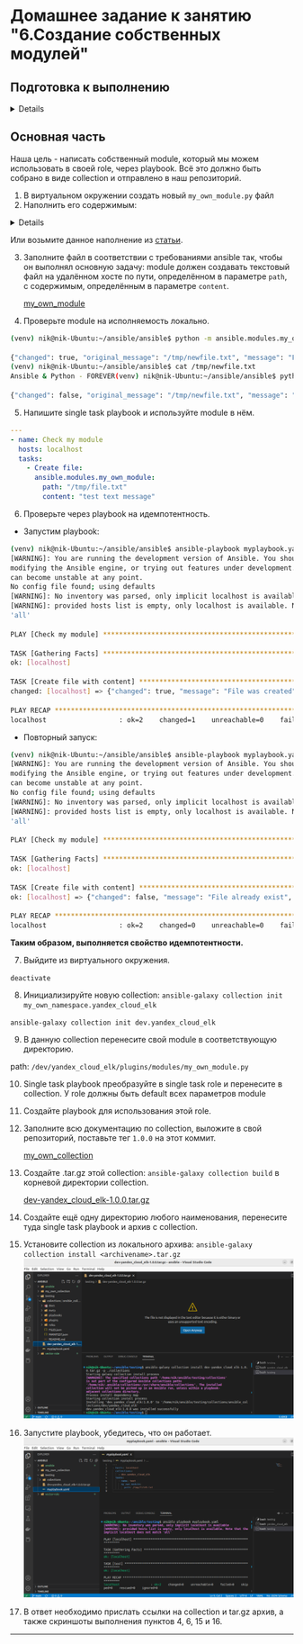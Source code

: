 # Домашнее задание к занятию "6.Создание собственных модулей"

## Подготовка к выполнению

<details>

1. Создайте пустой публичных репозиторий в любом своём проекте: `my_own_collection`
2. Скачайте репозиторий ansible: `git clone https://github.com/ansible/ansible.git` по любому удобному вам пути
3. Зайдите в директорию ansible: `cd ansible`
4. Создайте виртуальное окружение: `python3 -m venv venv`
5. Активируйте виртуальное окружение: `. venv/bin/activate`. Дальнейшие действия производятся только в виртуальном окружении
6. Установите зависимости `pip install -r requirements.txt`
7. Запустить настройку окружения `. hacking/env-setup`
8. Если все шаги прошли успешно - выйти из виртуального окружения `deactivate`
9. Ваше окружение настроено, для того чтобы запустить его, нужно находиться в директории `ansible` и выполнить конструкцию `. venv/bin/activate && . hacking/env-setup`
</details>

## Основная часть

Наша цель - написать собственный module, который мы можем использовать в своей role, через playbook. Всё это должно быть собрано в виде collection и отправлено в наш репозиторий.

1. В виртуальном окружении создать новый `my_own_module.py` файл
2. Наполнить его содержимым:

<details>

```python
#!/usr/bin/python

# Copyright: (c) 2018, Terry Jones <terry.jones@example.org>
# GNU General Public License v3.0+ (see COPYING or https://www.gnu.org/licenses/gpl-3.0.txt)
from __future__ import (absolute_import, division, print_function)
__metaclass__ = type

DOCUMENTATION = r'''
---
module: my_test

short_description: This is my test module

# If this is part of a collection, you need to use semantic versioning,
# i.e. the version is of the form "2.5.0" and not "2.4".
version_added: "1.0.0"

description: This is my longer description explaining my test module.

options:
    name:
        description: This is the message to send to the test module.
        required: true
        type: str
    new:
        description:
            - Control to demo if the result of this module is changed or not.
            - Parameter description can be a list as well.
        required: false
        type: bool
# Specify this value according to your collection
# in format of namespace.collection.doc_fragment_name
extends_documentation_fragment:
    - my_namespace.my_collection.my_doc_fragment_name

author:
    - Your Name (@yourGitHubHandle)
'''

EXAMPLES = r'''
# Pass in a message
- name: Test with a message
  my_namespace.my_collection.my_test:
    name: hello world

# pass in a message and have changed true
- name: Test with a message and changed output
  my_namespace.my_collection.my_test:
    name: hello world
    new: true

# fail the module
- name: Test failure of the module
  my_namespace.my_collection.my_test:
    name: fail me
'''

RETURN = r'''
# These are examples of possible return values, and in general should use other names for return values.
original_message:
    description: The original name param that was passed in.
    type: str
    returned: always
    sample: 'hello world'
message:
    description: The output message that the test module generates.
    type: str
    returned: always
    sample: 'goodbye'
'''

from ansible.module_utils.basic import AnsibleModule


def run_module():
    # define available arguments/parameters a user can pass to the module
    module_args = dict(
        name=dict(type='str', required=True),
        new=dict(type='bool', required=False, default=False)
    )

    # seed the result dict in the object
    # we primarily care about changed and state
    # changed is if this module effectively modified the target
    # state will include any data that you want your module to pass back
    # for consumption, for example, in a subsequent task
    result = dict(
        changed=False,
        original_message='',
        message=''
    )

    # the AnsibleModule object will be our abstraction working with Ansible
    # this includes instantiation, a couple of common attr would be the
    # args/params passed to the execution, as well as if the module
    # supports check mode
    module = AnsibleModule(
        argument_spec=module_args,
        supports_check_mode=True
    )

    # if the user is working with this module in only check mode we do not
    # want to make any changes to the environment, just return the current
    # state with no modifications
    if module.check_mode:
        module.exit_json(**result)

    # manipulate or modify the state as needed (this is going to be the
    # part where your module will do what it needs to do)
    result['original_message'] = module.params['name']
    result['message'] = 'goodbye'

    # use whatever logic you need to determine whether or not this module
    # made any modifications to your target
    if module.params['new']:
        result['changed'] = True

    # during the execution of the module, if there is an exception or a
    # conditional state that effectively causes a failure, run
    # AnsibleModule.fail_json() to pass in the message and the result
    if module.params['name'] == 'fail me':
        module.fail_json(msg='You requested this to fail', **result)

    # in the event of a successful module execution, you will want to
    # simple AnsibleModule.exit_json(), passing the key/value results
    module.exit_json(**result)


def main():
    run_module()


if __name__ == '__main__':
    main()
```

</details>

Или возьмите данное наполнение из [статьи](https://docs.ansible.com/ansible/latest/dev_guide/developing_modules_general.html#creating-a-module).

3. Заполните файл в соответствии с требованиями ansible так, чтобы он выполнял основную задачу: module должен создавать текстовый файл на удалённом хосте по пути, определённом в параметре `path`, с содержимым, определённым в параметре `content`.
   
    [my_own_module](./module/my_own_module.py)

4. Проверьте module на исполняемость локально.

```bash   
(venv) nik@nik-Ubuntu:~/ansible/ansible$ python -m ansible.modules.my_own_module args.json

{"changed": true, "original_message": "/tmp/newfile.txt", "message": "File was created", "invocation": {"module_args": {"path": "/tmp/newfile.txt", "content": "Ansible & Python - FOREVER"}}}
(venv) nik@nik-Ubuntu:~/ansible/ansible$ cat /tmp/newfile.txt
Ansible & Python - FOREVER(venv) nik@nik-Ubuntu:~/ansible/ansible$ python -m ansible.modules.my_own_module args.json

{"changed": false, "original_message": "/tmp/newfile.txt", "message": "File already exist", "invocation": {"module_args": {"path": "/tmp/newfile.txt", "content": "Ansible & Python - FOREVER"}}}
```

5. Напишите single task playbook и используйте module в нём.
   
```yml
---
- name: Check my module
  hosts: localhost
  tasks:
    - Сreate file:
      ansible.modules.my_own_module:
        path: "/tmp/file.txt"
        content: "test text message"
```

6. Проверьте через playbook на идемпотентность.

* Запустим playbook:
  
```bash
(venv) nik@nik-Ubuntu:~/ansible/ansible$ ansible-playbook myplaybook.yaml -v
[WARNING]: You are running the development version of Ansible. You should only run Ansible from "devel" if you are
modifying the Ansible engine, or trying out features under development. This is a rapidly changing source of code and
can become unstable at any point.
No config file found; using defaults
[WARNING]: No inventory was parsed, only implicit localhost is available
[WARNING]: provided hosts list is empty, only localhost is available. Note that the implicit localhost does not match
'all'

PLAY [Check my module] ************************************************************************************************

TASK [Gathering Facts] ************************************************************************************************
ok: [localhost]

TASK [Create file with content] ***************************************************************************************
changed: [localhost] => {"changed": true, "message": "File was created", "original_message": "/tmp/file2.txt"}

PLAY RECAP ************************************************************************************************************
localhost                  : ok=2    changed=1    unreachable=0    failed=0    skipped=0    rescued=0    ignored=0  

```  

* Повторный запуск:

```bash
(venv) nik@nik-Ubuntu:~/ansible/ansible$ ansible-playbook myplaybook.yaml -v
[WARNING]: You are running the development version of Ansible. You should only run Ansible from "devel" if you are
modifying the Ansible engine, or trying out features under development. This is a rapidly changing source of code and
can become unstable at any point.
No config file found; using defaults
[WARNING]: No inventory was parsed, only implicit localhost is available
[WARNING]: provided hosts list is empty, only localhost is available. Note that the implicit localhost does not match
'all'

PLAY [Check my module] ************************************************************************************************

TASK [Gathering Facts] ************************************************************************************************
ok: [localhost]

TASK [Create file with content] ***************************************************************************************
ok: [localhost] => {"changed": false, "message": "File already exist", "original_message": "/tmp/file1.txt"}

PLAY RECAP ************************************************************************************************************
localhost                  : ok=2    changed=0    unreachable=0    failed=0    skipped=0    rescued=0    ignored=0   
```

**Таким образом, выполняется свойство идемпотентности.**

7. Выйдите из виртуального окружения.

`deactivate`

8.  Инициализируйте новую collection: `ansible-galaxy collection init my_own_namespace.yandex_cloud_elk`

`ansible-galaxy collection init dev.yandex_cloud_elk`

9.  В данную collection перенесите свой module в соответствующую директорию.

path: `/dev/yandex_cloud_elk/plugins/modules/my_own_module.py`

10.  Single task playbook преобразуйте в single task role и перенесите в collection. У role должны быть default всех параметров module

11.  Создайте playbook для использования этой role.
12. Заполните всю документацию по collection, выложите в свой репозиторий, поставьте тег `1.0.0` на этот коммит.
    
    [my_own_collection](https://github.com/nikolay480/my_own_collection/tree/1.0.0)

13. Создайте .tar.gz этой collection: `ansible-galaxy collection build` в корневой директории collection.

    [dev-yandex_cloud_elk-1.0.0.tar.gz](./module/dev-yandex_cloud_elk-1.0.0.tar.gz)
14. Создайте ещё одну директорию любого наименования, перенесите туда single task playbook и архив c collection.
15. Установите collection из локального архива: `ansible-galaxy collection install <archivename>.tar.gz`
![](./img/tar.png)  

1.   Запустите playbook, убедитесь, что он работает.
 ![](./img/play.png)   
1.   В ответ необходимо прислать ссылки на collection и tar.gz архив, а также скриншоты выполнения пунктов 4, 6, 15 и 16.

---

